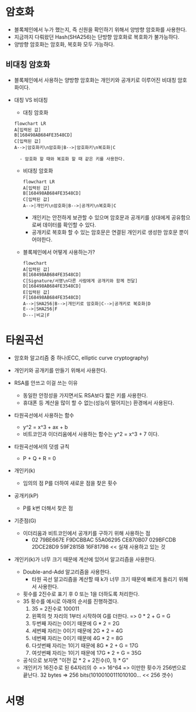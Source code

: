 # 암호화

- 블록체인에서 누가 했는지, 즉 신원을 확인하기 위해서 양방향 암호화를 사용한다.
- 지금까지 다뤄왔던 Hash(SHA256)는 단방향 암호화로 복호화가 불가능하다.
- 양방향 암호화는 암호화, 복호화 모두 가능하다.

## 비대칭 암호화

- 블록체인에서 사용하는 양방향 암호화는 개인키와 공개키로 이루어진 비대칭 암호화이다.

- 대칭 VS 비대칭

  - 대칭 암호화

  ```mermaid
  flowchart LR
  A[입력된 값]
  B[168498AB684FE3548CD]
  C[입력된 값]
  A-->|암호화키\n암호화|B-->|암호화키\n복호화|C
  ```

        - 암호화 할 때와 복호화 할 때 같은 키를 사용한다.

  - 비대칭 암호화

    ```mermaid
    flowchart LR
    A[입력된 값]
    B[168498AB684FE3548CD]
    C[입력된 값]
    A-->|개인키\n암호화|B-->|공개키\n복호화|C
    ```

    - 개인키는 안전하게 보관할 수 있으며 암호문과 공개키를 상대에게 공유함으로써 데이터를 확인할 수 있다.
    - 공개키로 복호화 할 수 있는 암호문은 연결된 개인키로 생성한 암호문 뿐이어야한다.

  - 블록체인에서 어떻게 사용하는가?
    ```mermaid
    flowchart
    A[입력된 값]
    B[168498AB684FE3548CD]
    C[Signature/서명\n다른 사람에게 공개키와 함께 전달]
    D[168498AB684FE3548CD]
    E[입력된 값]
    F[168498AB684FE3548CD]
    A-->|SHA256|B-->|개인키로 암호화|C-->|공개키로 복호화|D
    E-->|SHA256|F
    D---|비교|F
    ```

# 타원곡선

- 암호화 알고리즘 중 하나(ECC, elliptic curve cryptography)
- 개인키와 공개키를 만들기 위해서 사용한다.
- RSA를 안쓰고 이걸 쓰는 이유

  - 동일한 안정성을 가지면서도 RSA보다 짧은 키를 사용한다.
  - 휴대폰 등 계산을 많이 할 수 없는(성능이 떨어지는) 환경에서 사용된다.

- 타원곡선에서 사용하는 함수

  - y^2 = x^3 + ax + b
  - 비트코인과 이더리움에서 사용하는 함수는 y^2 = x^3 + 7 이다.

- 타원곡선에서의 덧셈 규칙

  - P + Q + R = 0

- 개인키(k)

  - 임의의 점 P를 더하여 새로운 점을 찾은 횟수

- 공개키(kP)

  - P를 k번 더해서 찾은 점

- 기준점(G)

  - 이더리움과 비트코인에서 공개키를 구하기 위해 사용하는 점
    - 02 79BE667E F9DCBBAC 55A06295 CE870B07 029BFCDB 2DCE28D9 59F2815B 16F81798 << 실재 사용하고 있는 것

- 개인키(k)가 너무 크기 때문에 계산에 있어서 알고리즘을 사용한다.
  - Double-and-Add 알고리즘을 사용한다.
    - 타원 곡선 알고리즘을 계산할 때 k가 너무 크기 때문에 빠르게 돌리기 위해서 사용한다.
  - 횟수를 2진수로 표기 후 0 또는 1을 더하도록 처리한다.
  - 35 횟수를 예시로 아래의 순서를 진행하겠다.
    1. 35 = 2진수로 100011
    2. 왼쪽의 첫 자리의 1부터 시작하여 G를 더한다. => 0 \* 2 + G = G
    3. 두번째 자리는 0이기 때문에 G \* 2 = 2G
    4. 세번째 자리는 0이기 때문에 2G \* 2 = 4G
    5. 네번째 자리는 0이기 때문에 4G \* 2 = 8G
    6. 다섯번째 자리는 1이기 때문에 8G \* 2 + G = 17G
    7. 여섯번째 자리는 1이기 때문에 17G \* 2 + G = 35G
  - 공식으로 보자면 "이전 값 \* 2 + 2진수(0, 1) \* G"
  - 개인키가 16진수로 된 64자리의 수 => 16^64 => 이만한 횟수가 256번으로 끝난다. 32 bytes => 256 bits(10100100111010100... << 256 갯수)

# 서명
